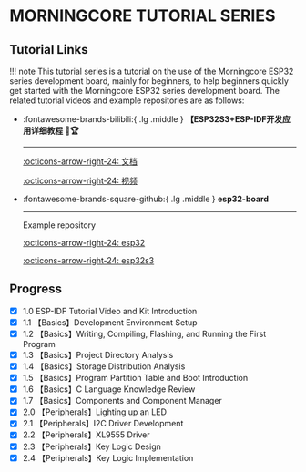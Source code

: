 # MORNINGCORE TUTORIAL SERIES

## Tutorial Links

!!! note
    This tutorial series is a tutorial on the use of the Morningcore ESP32 series development board, mainly for beginners, to help beginners quickly get started with the Morningcore ESP32 series development board. The related tutorial videos and example repositories are as follows:

<div class="grid cards" markdown>

-   :fontawesome-brands-bilibili:{ .lg .middle } __【ESP32S3+ESP-IDF开发应用详细教程 🎯🏆__

    ---

    [:octicons-arrow-right-24: <a href="https://scncvufhvv9t.feishu.cn/wiki/Lk0Nw0kN3iZVAfkNOIBcIWIVnm9" target="_blank"> 文档 </a>](#)

    [:octicons-arrow-right-24: <a href="https://www.bilibili.com/video/BV1K3HvzEEDj/?spm_id_from=333.1387.homepage.video_card.click&vd_source=5a427660f0337fedc22d4803661d493f" target="_blank"> 视频 </a>](#)


-   :fontawesome-brands-square-github:{ .lg .middle } __esp32-board__

    ---

    Example repository

    [:octicons-arrow-right-24: <a href="https://gitee.com/vi-iot/esp32-board.git" target="_blank"> esp32 </a>](#)

    [:octicons-arrow-right-24: <a href="hhttps://gitee.com/vi-iot/esp32s3-board.git" target="_blank"> esp32s3 </a>](#)


</div>

## Progress

- [x] 1.0 ESP-IDF Tutorial Video and Kit Introduction
- [x] 1.1 【Basics】Development Environment Setup
- [x] 1.2 【Basics】Writing, Compiling, Flashing, and Running the First Program
- [x] 1.3 【Basics】Project Directory Analysis
- [x] 1.4 【Basics】Storage Distribution Analysis
- [x] 1.5 【Basics】Program Partition Table and Boot Introduction
- [x] 1.6 【Basics】C Language Knowledge Review
- [x] 1.7 【Basics】Components and Component Manager
- [x] 2.0 【Peripherals】Lighting up an LED
- [x] 2.1 【Peripherals】I2C Driver Development
- [x] 2.2 【Peripherals】XL9555 Driver
- [x] 2.3 【Peripherals】Key Logic Design
- [x] 2.4 【Peripherals】Key Logic Implementation